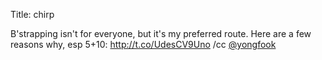 Title: chirp

B'strapping isn't for everyone, but it's my preferred route. Here are a few reasons why, esp 5+10: <a href="http://t.co/UdesCV9Uno">http://t.co/UdesCV9Uno</a> /cc <a href="http://twitter.com/yongfook">@yongfook</a>

